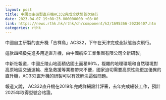 ```yaml
---
layout: post
title: 中國自主研製直升機AC332完成全狀態首次飛行
date: 2023-04-07 19:08:23.000000000 +08:00
link: https://news.rthk.hk/rthk/ch/component/k2/1695366-20230407.htm
categories: rthk
---
```


中國自主研製的直升機「吉祥鳥」AC332，下午在天津完成全狀態首次飛行。

 這款四噸級先進多用途直升機，由中國航空工業集團有限公司全新研製。

中新社報道，中國丘陵山地面積佔國土面積66%，複雜的地理環境和自然環境對高原地區交通運輸、應急救援等業務帶來不便，國家迫切需要高原性能更加優異的直升機，AC332直升機的研製可以有效解決這個問題。

報道又說， AC332直升機在2019年完成詳細設計評審，去年完成總裝工作，預計2025年取得型號合格證。
